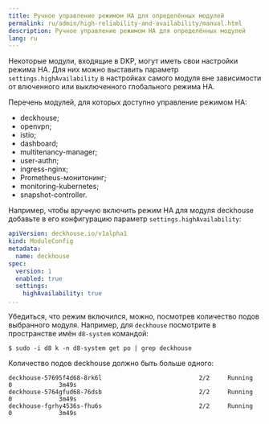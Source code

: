 ```yaml
---
title: Ручное управление режимом HA для определённых модулей
permalink: ru/admin/high-reliability-and-availability/manual.html
description: Ручное управление режимом HA для определённых модулей
lang: ru
---
```


Некоторые модули, входящие в DKP, могут иметь свои настройки режима HA. Для них можно выставить параметр `settings.highAvailability` в настройках самого модуля вне зависимости от влюченного или выключенного глобального режима HA.

Перечень модулей, для которых доступно управление режимом HA:

* deckhouse;
* openvpn;
* istio;
* dashboard;
* multitenancy-manager;
* user-authn;
* ingress-nginx;
* Prometheus-монитонинг;
* monitoring-kubernetes;
* snapshot-controller.

Например, чтобы вручную включить режим HA для модуля deckhouse добавьте в его конфигурацию параметр `settings.highAvailability`:

```yaml
apiVersion: deckhouse.io/v1alpha1
kind: ModuleConfig
metadata:
  name: deckhouse
spec:
  version: 1
  enabled: true
  settings:
    highAvailability: true
...
```

Убедиться, что режим включился, можно, посмотрев количество подов выбранного модуля. Например, для `deckhouse` посмотрите в пространстве имён `d8-system` командой:

```text
$ sudo -i d8 k -n d8-system get po | grep deckhouse
```

Количество подов deckhouse должно быть больше одного:

```text
deckhouse-57695f4d68-8rk6l                           2/2     Running   0             3m49s
deckhouse-5764gfud68-76dsb                           2/2     Running   0             3m49s
deckhouse-fgrhy4536s-fhu6s                           2/2     Running   0             3m49s
```
